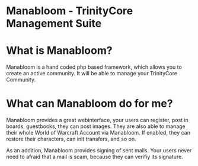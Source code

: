 Manabloom - TrinityCore Management Suite
========================================

# What is Manabloom?
Manabloom is a hand coded php based framework, which allows you to create
an active community. It will be able to manage your TrinityCore Community.

# What can Manabloom do for me?
Manabloom provides a great webinterface, your users can register, post in 
boards, guestbooks, they can post images. They are also able to manage
their whole World of Warcraft Account via Manabloom. If enabled, they can
restore their characters, can init transfers, and so on. 

As an addition, Manabloom provides signing of sent mails. Your users never
need to afraid that a mail is scam, because they can verifiy its signature.
    